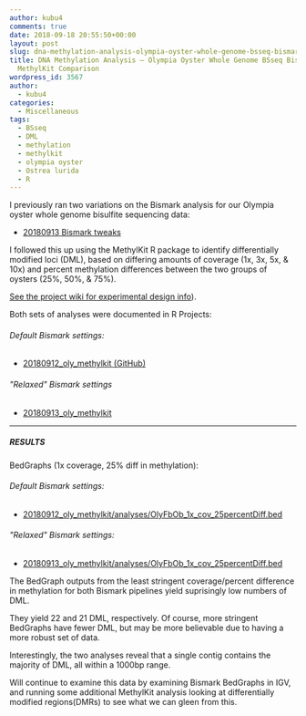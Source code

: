 ```yaml
---
author: kubu4
comments: true
date: 2018-09-18 20:55:50+00:00
layout: post
slug: dna-methylation-analysis-olympia-oyster-whole-genome-bsseq-bismark-pipeline-methylkit-comparison
title: DNA Methylation Analysis – Olympia Oyster Whole Genome BSseq Bismark Pipeline
  MethylKit Comparison
wordpress_id: 3567
author:
  - kubu4
categories:
  - Miscellaneous
tags:
  - BSseq
  - DML
  - methylation
  - methylkit
  - olympia oyster
  - Ostrea lurida
  - R
---
```


I previously ran two variations on the Bismark analysis for our Olympia oyster whole genome bisulfite sequencing data:





  * [20180913 Bismark tweaks](2018/09/13/dna-methylation-analysis-olympia-oyster-whole-genome-bsseq-bismark-pipeline-comparison.html)



I followed this up using the MethylKit R package to identify differentially modified loci (DML), based on differing amounts of coverage (1x, 3x, 5x, & 10x) and percent methylation differences between the two groups of oysters (25%, 50%, & 75%).

[See the project wiki for experimental design info](https://github.com/RobertsLab/project-olympia.oyster-genomic/wiki/Whole-genome-BSseq-December-2015)).

Both sets of analyses were documented in R Projects:



###### Default Bismark settings:







  * [20180912_oly_methylkit (GitHub)](https://github.com/RobertsLab/code/tree/master/r_projects/sam/20180912_oly_methylkit)





###### "Relaxed" Bismark settings







  * [20180913_oly_methylkit](https://github.com/RobertsLab/code/tree/master/r_projects/sam/20180913_oly_methylkit)





* * *





##### RESULTS



BedGraphs (1x coverage, 25% diff in methylation):



###### Default Bismark settings:







  * [20180912_oly_methylkit/analyses/OlyFbOb_1x_cov_25percentDiff.bed](https://github.com/RobertsLab/code/blob/master/r_projects/sam/20180912_oly_methylkit/analyses/OlyFbOb_1x_cov_25percentDiff.bed)





###### "Relaxed" Bismark settings:







  * [20180913_oly_methylkit/analyses/OlyFbOb_1x_cov_25percentDiff.bed](https://github.com/RobertsLab/code/blob/master/r_projects/sam/20180913_oly_methylkit/analyses/OlyFbOb_1x_cov_25percentDiff.bed)



The BedGraph outputs from the least stringent coverage/percent difference in methylation for both Bismark pipelines yield suprisingly low numbers of DML.

They yield 22 and 21 DML, respectively. Of course, more stringent BedGraphs have fewer DML, but may be more believable due to having a more robust set of data.

Interestingly, the two analyses reveal that a single contig contains the majority of DML, all within a 1000bp range.

Will continue to examine this data by examining Bismark BedGraphs in IGV, and running some additional MethylKit analysis looking at differentially modified regions(DMRs) to see what we can gleen from this.
